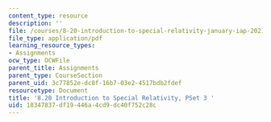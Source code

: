 ```yaml
---
content_type: resource
description: ''
file: /courses/8-20-introduction-to-special-relativity-january-iap-2021/18347837df19446a4cd9dc40f752c28c_MIT8_20iap21_pset3.pdf
file_type: application/pdf
learning_resource_types:
- Assignments
ocw_type: OCWFile
parent_title: Assignments
parent_type: CourseSection
parent_uid: 3c77852e-dc8f-16b7-03e2-4517bdb2fdef
resourcetype: Document
title: '8.20 Introduction to Special Relativity, PSet 3 '
uid: 18347837-df19-446a-4cd9-dc40f752c28c
---
```

